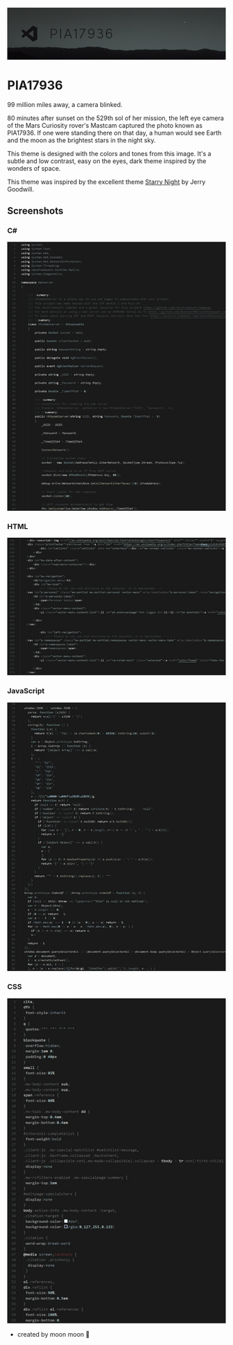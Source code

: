 ![](https://raw.githubusercontent.com/DoomishFox/pia17936-dark/main/pia17936-dark.jpg)
# PIA17936
99 million miles away, a camera blinked.

80 minutes after sunset on the 529th sol of her mission, the left eye camera of the Mars Curiosity rover's Mastcam captured the photo known as PIA17936. If one were standing there on that day, a human would see Earth and the moon as the brightest stars in the night sky.

This theme is designed with the colors and tones from this image. It's a subtle and low contrast, easy on the eyes, dark theme inspired by the wonders of space.

This theme was inspired by the excellent theme [Starry Night](https://github.com/JerryGoodwill/vscode-theme-starry-night) by Jerry Goodwill.

## Screenshots

### C#
![](https://raw.githubusercontent.com/DoomishFox/pia17936-dark/main/csharp.jpg)

### HTML
![](https://raw.githubusercontent.com/DoomishFox/pia17936-dark/main/html.jpg)

### JavaScript
![](https://raw.githubusercontent.com/DoomishFox/pia17936-dark/main/js.jpg)

### CSS
![](https://raw.githubusercontent.com/DoomishFox/pia17936-dark/main/css.jpg)

- created by moon moon 🌸
